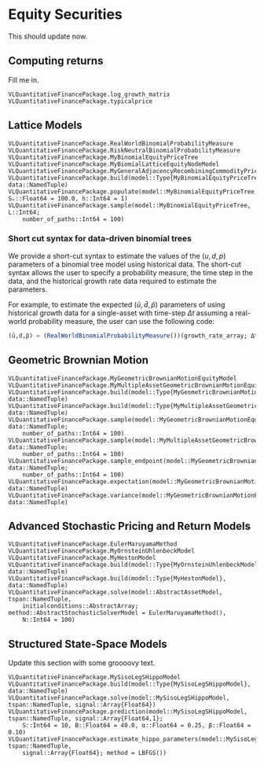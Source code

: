 # Equity Securities
This should update now.

## Computing returns
Fill me in.

```@docs
VLQuantitativeFinancePackage.log_growth_matrix
VLQuantitativeFinancePackage.typicalprice
```

## Lattice Models
```@docs
VLQuantitativeFinancePackage.RealWorldBinomialProbabilityMeasure
VLQuantitativeFinancePackage.RiskNeutralBinomialProbabilityMeasure
VLQuantitativeFinancePackage.MyBinomialEquityPriceTree
VLQuantitativeFinancePackage.MyBiomialLatticeEquityNodeModel
VLQuantitativeFinancePackage.MyGeneralAdjacencyRecombiningCommodityPriceTree
VLQuantitativeFinancePackage.build(model::Type{MyBinomialEquityPriceTree}, data::NamedTuple)
VLQuantitativeFinancePackage.populate(model::MyBinomialEquityPriceTree; Sₒ::Float64 = 100.0, h::Int64 = 1)
VLQuantitativeFinancePackage.sample(model::MyBinomialEquityPriceTree, L::Int64; 
    number_of_paths::Int64 = 100)
```

### Short cut syntax for data-driven binomial trees
We provide a short-cut syntax to estimate the values of the $(u, d, p)$ parameters of a binomial tree model using historical data. The short-cut syntax allows the user to specify a probability measure, the time step in the data, and the historical growth rate data required to estimate the parameters.

For example, to estimate the expected $(\bar{u}, \bar{d}, \bar{p})$ parameters of using historical growth data for a single-asset with time-step $\Delta{t}$ assuming a real-world probability measure, the user can use the following code:

```julia
(ū,d̄,p̄) = (RealWorldBinomialProbabilityMeasure())(growth_rate_array; Δt = Δt);
```

## Geometric Brownian Motion
```@docs
VLQuantitativeFinancePackage.MyGeometricBrownianMotionEquityModel
VLQuantitativeFinancePackage.MyMultipleAssetGeometricBrownianMotionEquityModel
VLQuantitativeFinancePackage.build(model::Type{MyGeometricBrownianMotionEquityModel}, data::NamedTuple)
VLQuantitativeFinancePackage.build(model::Type{MyMultipleAssetGeometricBrownianMotionEquityModel}, data::NamedTuple)
VLQuantitativeFinancePackage.sample(model::MyGeometricBrownianMotionEquityModel, data::NamedTuple; 
    number_of_paths::Int64 = 100)
VLQuantitativeFinancePackage.sample(model::MyMultipleAssetGeometricBrownianMotionEquityModel, data::NamedTuple; 
    number_of_paths::Int64 = 100)
VLQuantitativeFinancePackage.sample_endpoint(model::MyGeometricBrownianMotionEquityModel, data::NamedTuple; 
    number_of_paths::Int64 = 100)
VLQuantitativeFinancePackage.expectation(model::MyGeometricBrownianMotionEquityModel, data::NamedTuple)
VLQuantitativeFinancePackage.variance(model::MyGeometricBrownianMotionEquityModel, data::NamedTuple)
```

## Advanced Stochastic Pricing and Return Models
```@docs
VLQuantitativeFinancePackage.EulerMaruyamaMethod
VLQuantitativeFinancePackage.MyOrnsteinUhlenbeckModel
VLQuantitativeFinancePackage.MyHestonModel
VLQuantitativeFinancePackage.build(model::Type{MyOrnsteinUhlenbeckModel}, data::NamedTuple)
VLQuantitativeFinancePackage.build(model::Type{MyHestonModel}, data::NamedTuple)
VLQuantitativeFinancePackage.solve(model::AbstractAssetModel, tspan::NamedTuple,
    initialconditions::AbstractArray; method::AbstractStochasticSolverModel = EulerMaruyamaMethod(), 
    N::Int64 = 100)
```

## Structured State-Space Models
Update this section with some groooovy text.

```@docs
VLQuantitativeFinancePackage.MySisoLegSHippoModel
VLQuantitativeFinancePackage.build(model::Type{MySisoLegSHippoModel}, data::NamedTuple)
VLQuantitativeFinancePackage.solve(model::MySisoLegSHippoModel, tspan::NamedTuple, signal::Array{Float64})
VLQuantitativeFinancePackage.prediction(model::MySisoLegSHippoModel, tspan::NamedTuple, signal::Array{Float64,1};
    S::Int64 = 10, B::Float64 = 40.0, α::Float64 = 0.25, β::Float64 = 0.10)
VLQuantitativeFinancePackage.estimate_hippo_parameters(model::MySisoLegSHippoModel, tspan::NamedTuple, 
    signal::Array{Float64}; method = LBFGS())
```